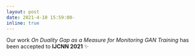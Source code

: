 ```yaml
---
layout: post
date: 2021-4-10 15:59:00-
inline: true
---
```


Our work *On Duality Gap as a Measure for Monitoring GAN Training* has been accepted to **IJCNN 2021** :sparkles: